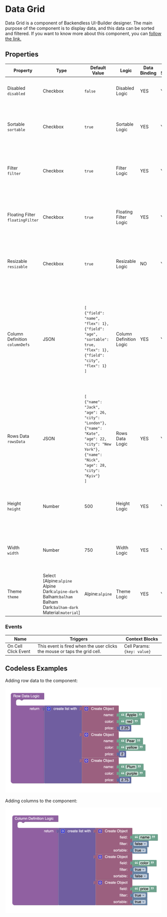 # Data Grid

Data Grid is a component of Backendless UI-Builder designer. The main purpose of the component is to display data, and this data can be sorted and filtered.
If you want to know more about this component, you can [follow the link.](https://www.ag-grid.com/example/)

## Properties

| Property                             | Type                                                                                                                             | Default Value                                                                                                                                                             | Logic                   | Data Binding | UI Setting | Description                                                                                                                                                                                   |
|--------------------------------------|----------------------------------------------------------------------------------------------------------------------------------|---------------------------------------------------------------------------------------------------------------------------------------------------------------------------|-------------------------|--------------|------------|-----------------------------------------------------------------------------------------------------------------------------------------------------------------------------------------------|
| Disabled<br/>`disabled`              | Checkbox                                                                                                                         | `false`                                                                                                                                                                   | Disabled Logic          | YES          | YES        | This handler allows you to disable a component.                                                                                                                                               |
| Sortable<br/>`sortable`              | Checkbox                                                                                                                         | `true`                                                                                                                                                                    | Sortable Logic          | YES          | YES        | This handler allows you to specify the sorting option for all grid columns.                                                                                                                   |
| Filter<br/>`filter`                  | Checkbox                                                                                                                         | `true`                                                                                                                                                                    | Filter Logic            | YES          | YES        | This handler allows you to add filtering capability to all grid columns.                                                                                                                      |
| Floating Filter<br/>`floatingFilter` | Checkbox                                                                                                                         | `true`                                                                                                                                                                    | Floating Filter Logic   | YES          | YES        | This handler allows you to specify whether or not the floating filter is displayed.                                                                                                           |
| Resizable<br/>`resizable`            | Checkbox                                                                                                                         | `true`                                                                                                                                                                    | Resizable Logic         | NO           | YES        | This handler allows you to add the ability to change column widths.                                                                                                                           |
| Column Definition<br/>`columnDefs`   | JSON                                                                                                                             | `[`<br/>`{"field": "name", "flex": 1},`<br/>`{"field": "age", "sortable": true, "flex": 1},`<br/>`{"field": "city", "flex": 1}`<br/>`]`                                   | Column Definition Logic | YES          | YES        | This handler allows you to define columns for the component. Watch [Codeless Examples](#examples). Signature of column: List of object `{field: String, sortable: Boolean, filter: Boolean}`. |
| Rows Data<br/>`rowsData`             | JSON                                                                                                                             | `[`<br/>`{"name": "Jack", "age": 26, "city": "London"},`<br/>`{"name": "Kate", "age": 22, "city": "New York"},`<br/>`{"name": "Nick", "age": 28, "city": "Kyiv"}`<br/>`]` | Rows Data Logic         | YES          | YES        | This handler allows you to set data to the component. Watch [Codeless Examples](#examples). Signature of data: List of object `{field: String \| Number}`.                                    |
| Height<br/>`height`                  | Number                                                                                                                           | 500                                                                                                                                                                       | Height Logic            | YES          | YES        | This handler allows you to specify the height of the component in pixels.                                                                                                                     |
| Width<br/>`width`                    | Number                                                                                                                           | 750                                                                                                                                                                       | Width Logic             | YES          | YES        | This handler allows you to specify the width of the component in pixels.                                                                                                                      |
| Theme<br/>`theme`                    | Select [Alpine:`alpine`<br/>Alpine Dark:`alpine-dark`<br/>Balham:`balham`<br/>Balham Dark:`balham-dark`<br/>Material:`material`] | Alpine:`alpine`                                                                                                                                                           | Theme Logic             | YES          | YES        | This handler allows you to specify the theme of the component.                                                                                                                                |

### Events

| Name                | Triggers                                                                  | Context Blocks              |
|---------------------|---------------------------------------------------------------------------|---------------------------- |
| On Cell Click Event | This event is fired when the user clicks the mouse or taps the grid cell. | Cell Params: `{key: value}` |

## <a id="examples"></a> Codeless Examples

Adding row data to the component:

![markers example](./example-images/adding-row-data.png)

Adding columns to the component:

![markers example](./example-images/adding-columns.png)
